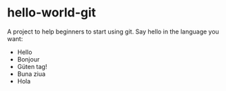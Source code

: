﻿# hello-world-git

A project to help beginners to start using git. Say hello in the language you want:

- Hello
- Bonjour
- Güten tag!
- Buna ziua
- Hola
